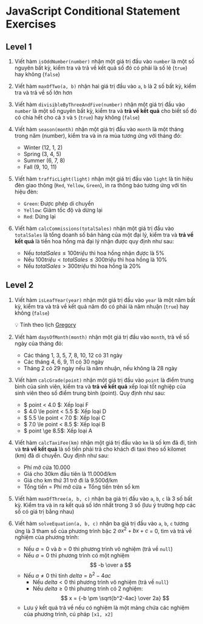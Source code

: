 # JavaScript Conditional Statement Exercises

## Level 1

1. Viết hàm `isOddNumber(number)` nhận một giá trị đầu vào `number` là một số nguyên bất kỳ, kiểm tra và trả về kết quả số đó có phải là số lẻ (`true`) hay không (`false`)

2. Viết hàm `maxOfTwo(a, b)` nhận hai giá trị đầu vào `a`, `b` là 2 số bất kỳ, kiểm tra và trả về số lớn hơn

3. Viết hàm `divisibleByThreeAndFive(number)` nhận một giá trị đầu vào `number` là một số nguyên bất kỳ, kiểm tra và **trả về kết quả** cho biết số đó có chia hết cho cả `3` và `5` (`true`) hay không (`false`)

4. Viết hàm `season(month)` nhận một giá trị đầu vào `month` là một tháng trong năm (number), kiểm tra và in ra mùa tương ứng với tháng đó:

    - Winter (12, 1, 2)
    - Spring (3, 4, 5)
    - Summer (6, 7, 8)
    - Fall (9, 10, 11)

5. Viết hàm `trafficLight(light)` nhận một giá trị đầu vào `light` là tín hiệu đèn giao thông (`Red`, `Yellow`, `Green`), in ra thông báo tương ứng với tín hiệu đèn:

    - `Green`: Được phép di chuyển
    - `Yellow`: Giảm tốc độ và dừng lại
    - `Red`: Dừng lại

6. Viết hàm `calcCommissions(totalSales)` nhận một giá trị đầu vào `totalSales` là tổng doanh số bán hàng của một đại lý, kiểm tra và **trả về kết quả** là tiền hoa hồng mà đại lý nhận được quy định như sau:

    - Nếu $totalSales \le 100 triệu$ thì hoa hồng nhận được là $5\%$
    - Nếu $100 triệu \lt totalSales \le 300 triệu$ thì hoa hồng là $10\%$
    - Nếu $totalSales \gt 300 triệu$ thì hoa hồng là $20\%$

## Level 2

1. Viết hàm `isLeafYear(year)` nhận một giá trị đầu vào `year` là một năm bất kỳ, kiểm tra và trả về kết quả năm đó có phải là năm nhuận (`true`) hay không (`false`)

    💡 Tính theo lịch [Gregory](https://vi.wikipedia.org/wiki/N%C4%83m_nhu%E1%BA%ADn#:~:text=m%C3%A3%20ngu%E1%BB%93n%5D-,L%E1%BB%8Bch%20Gregorius,-%5Bs%E1%BB%ADa%20%7C)

2. Viết hàm `daysOfMonth(month)` nhận một giá trị đầu vào `month`, trả về số ngày của tháng đó:

    - Các tháng 1, 3, 5, 7, 8, 10, 12 có 31 ngày
    - Các tháng 4, 6, 9, 11 có 30 ngày
    - Tháng 2 có 29 ngày nếu là năm nhuận, nếu không là 28 ngày

3. Viết hàm `calcGrade(point)` nhận một giá trị đầu vào `point` là điểm trung bình của sinh viên, kiểm tra và **trả về kết quả** xếp loại tốt nghiệp của sinh viên theo số điểm trung bình (point). Quy định như sau:

    - $ point < 4.0 $: Xếp loại F
    - $ 4.0 \le point < 5.5 $: Xếp loại D
    - $ 5.5 \le point < 7.0 $: Xếp loại C
    - $ 7.0 \le point < 8.5 $: Xếp loại B
    - $ point \ge 8.5$: Xếp loại A

4. Viết hàm `calcTaxiFee(km)` nhận một giá trị đầu vào `km` là số km đã đi, tính và **trả về kết quả** là số tiền phải trả cho khách đi taxi theo số kilomet (km) đã di chuyển. Quy định như sau:

    - Phí mở cửa 10.000
    - Giá cho 30km đầu tiên là 11.000đ/km
    - Giá cho km thứ 31 trở đi là 9.500đ/km
    - Tổng tiền = Phí mở cửa + Tổng tiền trên số km

5. Viết hàm `maxOfThree(a, b, c)` nhận ba giá trị đầu vào `a`, `b`, `c` là 3 số bất kỳ. Kiểm tra và in ra kết quả số lớn nhất trong 3 số (lưu ý trường hợp các số có giá trị bằng nhau)

6. Viết hàm `solveEquation(a, b, c)` nhận ba giá trị đầu vào `a`, `b`, `c` tương ứng là 3 tham số của phương trình bậc 2 $ax^2 + bx + c$ = 0, tìm và trả về nghiệm của phương trình:

    - Nếu $a = 0$ và $b = 0$ thì phương trình vô nghiệm (trả về `null`)
    - Nếu $a = 0$ thì phương trình có một nghiệm $$ -b \over a $$
    - Nếu $a \ne 0$ thì tính $delta = b^2 - 4ac$
        - Nếu $delta \lt 0$ thì phương trình vô nghiệm (trả về `null`)
        - Nếu $delta \ge 0$ thì phương trình có 2 nghiệm: $$ x = {-b \pm \sqrt{b^2-4ac} \over 2a} $$
    - Lưu ý kết quả trả về nếu có nghiệm là một mảng chứa các nghiệm của phương trình, cú pháp `[x1, x2]`
